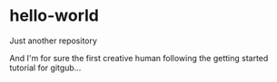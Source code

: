 # hello-world
Just another repository

And I'm for sure the first creative human following the getting started tutorial for gitgub...

